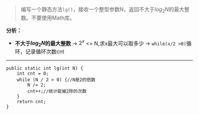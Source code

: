 >编写一个静态方法`lg()`，接收一个整型参数N，返回不大于$log_2N$的最大整数。不要使用Math库。

**分析：**

- **不大于$log_2N$的最大整数** → $2^x$ <= N,求x最大可以取多少 → `while(x/2 >0)`循环，记录循环次数cnt
 

***
	public static int lg(int N) {
		int cnt = 0;
		while (N / 2 > 0) {//N是2的倍数
			N /= 2;
			cnt++;//统计能被2除的次数
		}
		return cnt;
	}